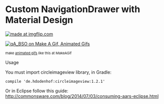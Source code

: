 # Custom NavigationDrawer with Material Design

<a href="https://imgflip.com/gif/h92ss"><img src="https://i.imgflip.com/h92ss.gif" title="made at imgflip.com"/></a>

<a href="http://makeagif.com/qA_BSO" title="qA_BSO on Make A Gif, Animated Gifs"><img src="http://cdn.makeagif.com/media/2-05-2015/qA_BSO.gif" alt="qA_BSO on Make A Gif, Animated Gifs"></a><div style="font-size:11px;">make <a href="http://makeagif.com/" title="make a gif">animated gifs</a> like this at MakeAGif</div>


Usage

You must import circleimageview library, in Gradle:

    compile 'de.hdodenhof:circleimageview:1.2.1'
    
    
 Or in Eclipse follow this guide: http://commonsware.com/blog/2014/07/03/consuming-aars-eclipse.html
